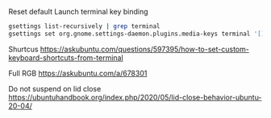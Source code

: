 Reset default Launch terminal key binding
```bash
gsettings list-recursively | grep terminal
gsettings set org.gnome.settings-daemon.plugins.media-keys terminal '[]'
```

Shurtcus
https://askubuntu.com/questions/597395/how-to-set-custom-keyboard-shortcuts-from-terminal

Full RGB
https://askubuntu.com/a/678301

Do not suspend on lid close
https://ubuntuhandbook.org/index.php/2020/05/lid-close-behavior-ubuntu-20-04/
